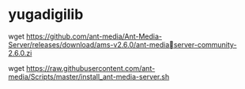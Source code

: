 # yugadigilib
wget https://github.com/ant-media/Ant-Media-Server/releases/download/ams-v2.6.0/ant-mediaserver-community-2.6.0.zi

wget https://raw.githubusercontent.com/ant-media/Scripts/master/install_ant-media-server.sh
